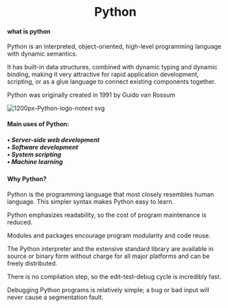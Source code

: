 <!DOCTYPE html>


<h1 align = "center">Python </h1>

<h4> what is python </h4>

<p>Python is an interpreted, object-oriented, high-level programming language with dynamic semantics.

It has built-in data structures, combined with dynamic typing and dynamic binding, making it very attractive for rapid application development, scripting, or as a glue language to connect existing components together.

Python was originally created in 1991 by Guido van Rossum </p>



![1200px-Python-logo-notext svg](https://user-images.githubusercontent.com/88123015/138619307-cc096b47-0cb6-4d41-8452-04e191cd92a5.png)


<h4>Main uses of Python: <h4>

<h5>• Server-side web development <br>
• Software development <br>
• System scripting <br>
• Machine learning </h5>

<h4>Why Python? </h4>
Python is the programming language that most closely resembles human language. This simpler syntax makes Python easy to learn.

Python emphasizes readability, so the cost of program maintenance is reduced.

Modules and packages encourage program modularity and code reuse.

The Python interpreter and the extensive standard library are available in source or binary form without charge for all major platforms and can be freely distributed.

There is no compilation step, so the edit-test-debug cycle is incredibly fast.

Debugging Python programs is relatively simple; a bug or bad input will never cause a segmentation fault.


